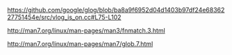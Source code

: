 https://github.com/google/glog/blob/ba8a9f6952d04d1403b97df24e6836227751454e/src/vlog_is_on.cc#L75-L102

http://man7.org/linux/man-pages/man3/fnmatch.3.html

http://man7.org/linux/man-pages/man7/glob.7.html

